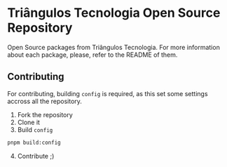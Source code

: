 # Triângulos Tecnologia Open Source Repository

Open Source packages from Triângulos Tecnologia.
For more information about each package, please, refer to the README of them.

## Contributing

For contributing, building `config` is required, as this set some settings accross all the repository.

1. Fork the repository
2. Clone it
3. Build `config`

```sh
pnpm build:config
```

4. Contribute ;)
